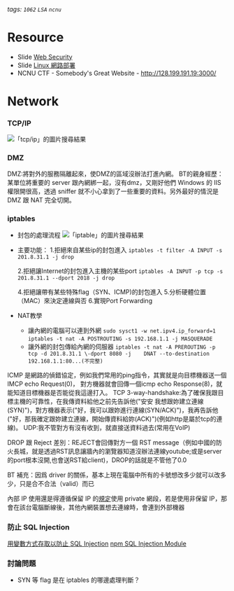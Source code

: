 ###### tags: `1062` `LSA` `ncnu`

Resource
==
* Slide [Web Security](https://www.slideshare.net/ssuser86d124/web-security-92308170)
* Slide [Linux 網路部署](http://moodle.ncnu.edu.tw/mod/resource/view.php?id=468344)
* NCNU CTF - Somebody's Great Website - http://128.199.191.19:3000/

Network
===
### TCP/IP
![「tcp/ip」的圖片搜尋結果](https://upload.wikimedia.org/wikipedia/commons/thumb/3/3b/UDP_encapsulation.svg/350px-UDP_encapsulation.svg.png)

### DMZ
DMZ:將對外的服務隔離起來，使DMZ的區域沒辦法打進內網。
BT的親身經歷：某單位將重要的 server 跟內網綁一起，沒有dmz，又剛好他們 Windows 的 IIS 權限開很高，透過 sniffer 就不小心拿到了一些重要的資料。另外最好的情況是 DMZ 跟 NAT 完全切開。

### iptables
- 封包的處理流程
![「iptable」的圖片搜尋結果](https://images2017.cnblogs.com/blog/732967/201801/732967-20180131164529234-1655331154.png)

- 主要功能：
  1.拒絕來自某些ip的封包進入
    `iptables -t filter -A INPUT -s 201.8.31.1 -j drop`

  2.拒絕讓Internet的封包進入主機的某些port
    `iptables -A INPUT -p tcp -s 201.8.31.1 --dport 2018 -j drop`

  4.拒絕讓帶有某些特殊flag（SYN、ICMP)的封包進入
  5.分析硬體位置（MAC）來決定連線與否
  6.實現Port Forwarding
- NAT教學
  - 讓內網的電腦可以連到外網
  `sudo sysct1 -w net.ipv4.ip_forward=1`
  `iptables -t nat -A POSTROUTING -s 192.168.1.1 -j MASQUERADE`
  - 讓外網的封包傳給內網的伺服器
  `iptables -t nat -A PREROUTING -p tcp -d 201.8.31.1 \-dport 8080 -j    DNAT --to-destination 192.168.1.1:80...(不完整)`


ICMP 是網路的偵錯協定，例如我們常用的ping指令，其實就是向目標機器送一個IMCP echo Request(0)， 對方機器就會回傳一個icmp echo Response(8)，就能知道目標機器是否能從我這邊打入。
TCP 3-way-handshake:為了確保我跟目標主機的可靠性，在我傳資料給他之前先告訴他("安安 我想跟妳建立連線(SYN)")，對方機器表示("好，我可以跟妳進行連線(SYN/ACK)")，我再告訴他("好，那我確定跟妳建立連線，開始傳資料給妳(ACK)")(例如http是屬於tcp的連線)。
UDP:我不管對方有沒有收到，就直接送資料過去(常用在VoIP)

DROP 跟 Reject 差別：REJECT會回傳對方一個 RST message（例如中國的防火長城，就是透過RST訊息讓牆內的瀏覽器知道沒辦法連線youtube;或是server的port根本沒開,也會送RST給client)，DROP的話就是不管他了0.0

BT 補充：因爲 driver 的關係，基本上現在電腦中所有的卡號想改多少就可以改多少，只是合不合法（valid）而已

內部 IP 使用還是得遵循保留 IP 的[規定](https://en.wikipedia.org/wiki/Reserved_IP_addresses)使用 private 網段，若是使用非保留 IP，那會在該台電腦斷線後，其他內網裝置想去連線時，會連到外部機器

### 防止 SQL Injection

[用變數方式存取以防止 SQL Injection](https://qiita.com/hyakuson/items/68ccdb2e50b45759586e)
[npm SQL Injection Module](https://www.npmjs.com/package/sql-injection)

### 討論問題

- SYN 等 flag 是在 iptables 的哪邊處理判斷？
